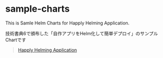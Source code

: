 # sample-charts

This is Samle Helm Charts for Happly Helming Application.

技術書典6で頒布した「自作アプリをHelm化して簡単デプロイ」のサンプルChartです

> [Happly Helming Application](https://github.com/govargo/go-happyhelming)
